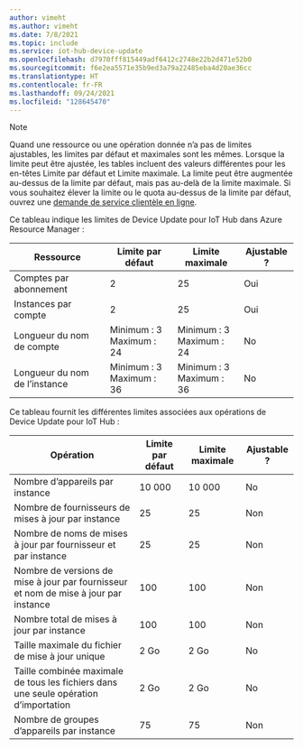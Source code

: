 ```yaml
---
author: vimeht
ms.author: vimeht
ms.date: 7/8/2021
ms.topic: include
ms.service: iot-hub-device-update
ms.openlocfilehash: d7970fff815449adf6412c2748e22b2d471e52b0
ms.sourcegitcommit: f6e2ea5571e35b9ed3a79a22485eba4d20ae36cc
ms.translationtype: HT
ms.contentlocale: fr-FR
ms.lasthandoff: 09/24/2021
ms.locfileid: "128645470"
---
```

 > [!NOTE]
 > Quand une ressource ou une opération donnée n’a pas de limites ajustables, les limites par défaut et maximales sont les mêmes.
 > Lorsque la limite peut être ajustée, les tables incluent des valeurs différentes pour les en-têtes Limite par défaut et Limite maximale. La limite peut être augmentée au-dessus de la limite par défaut, mais pas au-delà de la limite maximale.
 > Si vous souhaitez élever la limite ou le quota au-dessus de la limite par défaut, ouvrez une [ demande de service clientèle en ligne](https://azure.microsoft.com/support/options/).


Ce tableau indique les limites de Device Update pour IoT Hub dans Azure Resource Manager :

| Ressource |  Limite par défaut | Limite maximale | Ajustable ? |
| --- | --- | --- | --- |
| Comptes par abonnement | 2 | 25 | Oui |
| Instances par compte | 2 | 25 | Oui |
| Longueur du nom de compte | Minimum : 3 <br/> Maximum : 24 | Minimum : 3 <br/> Maximum : 24 | No |
| Longueur du nom de l’instance | Minimum : 3 <br/> Maximum : 36 | Minimum : 3 <br/> Maximum : 36 | No |



Ce tableau fournit les différentes limites associées aux opérations de Device Update pour IoT Hub :

| Opération |  Limite par défaut | Limite maximale | Ajustable ? |
| --- | --- | --- | --- |
| Nombre d’appareils par instance | 10 000 | 10 000 | No |
| Nombre de fournisseurs de mises à jour par instance | 25 | 25 | Non |
| Nombre de noms de mises à jour par fournisseur et par instance | 25 | 25 | Non |
| Nombre de versions de mise à jour par fournisseur et nom de mise à jour par instance | 100 | 100 | Non |
| Nombre total de mises à jour par instance | 100 | 100 | Non |
| Taille maximale du fichier de mise à jour unique | 2 Go | 2 Go | No |
| Taille combinée maximale de tous les fichiers dans une seule opération d’importation | 2 Go | 2 Go | No |
| Nombre de groupes d’appareils par instance | 75 | 75 | Non |
